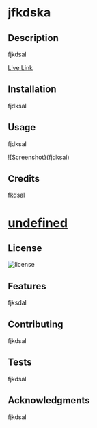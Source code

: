 # jfkdska
 
  ## Description


  fjkdsal
 
  [Live Link](fjkdsal)


## Installation


  fjdksal


  ## Usage


  fjdksal

  ![Screenshot}(fjdksal)


  ## Credits


  fkdsal

  # [undefined](www.github.com/undefined)

 
  ## License


  ![license](https://img.shields.io/badge/license-GPL-brightgreen)


  ## Features


  fjksdal


  ## Contributing


  fjkdsal


  ## Tests


  fjkdsal

 
  ## Acknowledgments


  fjkdsal